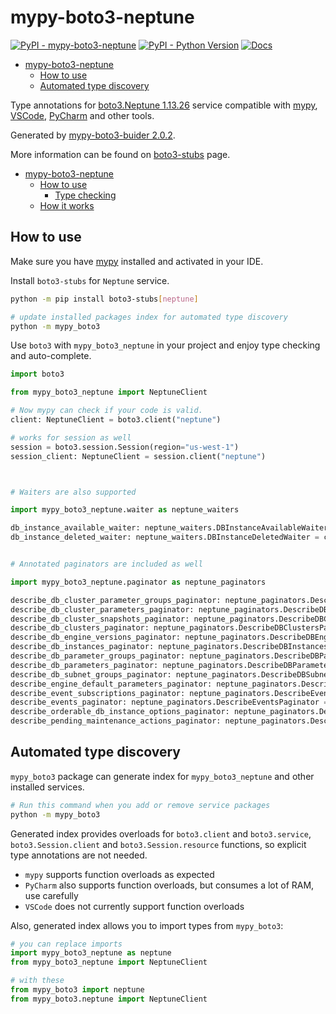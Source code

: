 # mypy-boto3-neptune

[![PyPI - mypy-boto3-neptune](https://img.shields.io/pypi/v/mypy-boto3-neptune.svg?color=blue)](https://pypi.org/project/mypy-boto3-neptune)
[![PyPI - Python Version](https://img.shields.io/pypi/pyversions/mypy-boto3-neptune.svg?color=blue)](https://pypi.org/project/mypy-boto3-neptune)
[![Docs](https://img.shields.io/readthedocs/mypy-boto3-builder.svg?color=blue)](https://mypy-boto3-builder.readthedocs.io/)

- [mypy-boto3-neptune](#mypy-boto3-neptune)
  - [How to use](#how-to-use)
  - [Automated type discovery](#automated-type-discovery)


Type annotations for
[boto3.Neptune 1.13.26](https://boto3.amazonaws.com/v1/documentation/api/1.13.26/reference/services/neptune.html#Neptune) service
compatible with [mypy](https://github.com/python/mypy), [VSCode](https://code.visualstudio.com/),
[PyCharm](https://www.jetbrains.com/pycharm/) and other tools.

Generated by [mypy-boto3-buider 2.0.2](https://github.com/vemel/mypy_boto3_builder).

More information can be found on [boto3-stubs](https://pypi.org/project/boto3-stubs/) page.

- [mypy-boto3-neptune](#mypy-boto3-neptune)
  - [How to use](#how-to-use)
    - [Type checking](#type-checking)
  - [How it works](#how-it-works)

## How to use

Make sure you have [mypy](https://github.com/python/mypy) installed and activated in your IDE.

Install `boto3-stubs` for `Neptune` service.

```bash
python -m pip install boto3-stubs[neptune]

# update installed packages index for automated type discovery
python -m mypy_boto3
```

Use `boto3` with `mypy_boto3_neptune` in your project and enjoy type checking and auto-complete.

```python
import boto3

from mypy_boto3_neptune import NeptuneClient

# Now mypy can check if your code is valid.
client: NeptuneClient = boto3.client("neptune")

# works for session as well
session = boto3.session.Session(region="us-west-1")
session_client: NeptuneClient = session.client("neptune")



# Waiters are also supported

import mypy_boto3_neptune.waiter as neptune_waiters

db_instance_available_waiter: neptune_waiters.DBInstanceAvailableWaiter = client.get_waiter("db_instance_available")
db_instance_deleted_waiter: neptune_waiters.DBInstanceDeletedWaiter = client.get_waiter("db_instance_deleted")


# Annotated paginators are included as well

import mypy_boto3_neptune.paginator as neptune_paginators

describe_db_cluster_parameter_groups_paginator: neptune_paginators.DescribeDBClusterParameterGroupsPaginator = client.get_paginator("describe_db_cluster_parameter_groups")
describe_db_cluster_parameters_paginator: neptune_paginators.DescribeDBClusterParametersPaginator = client.get_paginator("describe_db_cluster_parameters")
describe_db_cluster_snapshots_paginator: neptune_paginators.DescribeDBClusterSnapshotsPaginator = client.get_paginator("describe_db_cluster_snapshots")
describe_db_clusters_paginator: neptune_paginators.DescribeDBClustersPaginator = client.get_paginator("describe_db_clusters")
describe_db_engine_versions_paginator: neptune_paginators.DescribeDBEngineVersionsPaginator = client.get_paginator("describe_db_engine_versions")
describe_db_instances_paginator: neptune_paginators.DescribeDBInstancesPaginator = client.get_paginator("describe_db_instances")
describe_db_parameter_groups_paginator: neptune_paginators.DescribeDBParameterGroupsPaginator = client.get_paginator("describe_db_parameter_groups")
describe_db_parameters_paginator: neptune_paginators.DescribeDBParametersPaginator = client.get_paginator("describe_db_parameters")
describe_db_subnet_groups_paginator: neptune_paginators.DescribeDBSubnetGroupsPaginator = client.get_paginator("describe_db_subnet_groups")
describe_engine_default_parameters_paginator: neptune_paginators.DescribeEngineDefaultParametersPaginator = client.get_paginator("describe_engine_default_parameters")
describe_event_subscriptions_paginator: neptune_paginators.DescribeEventSubscriptionsPaginator = client.get_paginator("describe_event_subscriptions")
describe_events_paginator: neptune_paginators.DescribeEventsPaginator = client.get_paginator("describe_events")
describe_orderable_db_instance_options_paginator: neptune_paginators.DescribeOrderableDBInstanceOptionsPaginator = client.get_paginator("describe_orderable_db_instance_options")
describe_pending_maintenance_actions_paginator: neptune_paginators.DescribePendingMaintenanceActionsPaginator = client.get_paginator("describe_pending_maintenance_actions")
```

## Automated type discovery

`mypy_boto3` package can generate index for `mypy_boto3_neptune` and other installed services.

```bash
# Run this command when you add or remove service packages
python -m mypy_boto3
```

Generated index provides overloads for `boto3.client` and `boto3.service`,
`boto3.Session.client` and `boto3.Session.resource` functions,
so explicit type annotations are not needed.

- `mypy` supports function overloads as expected
- `PyCharm` also supports function overloads, but consumes a lot of RAM, use carefully
- `VSCode` does not currently support function overloads

Also, generated index allows you to import types from `mypy_boto3`:

```python
# you can replace imports
import mypy_boto3_neptune as neptune
from mypy_boto3_neptune import NeptuneClient

# with these
from mypy_boto3 import neptune
from mypy_boto3.neptune import NeptuneClient
```